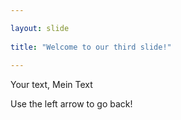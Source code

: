 ```yaml
---

layout: slide
	
title: "Welcome to our third slide!"
	
---
```

	
Your text, Mein Text

Use the left arrow to go back!
